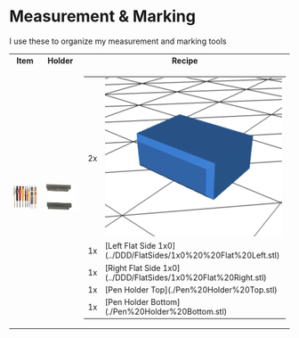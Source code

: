 # Measurement & Marking

I use these to organize my measurement and marking tools

<table>
  <tr>
    <th>Item</th>
    <th>Holder</th>
    <th>Recipe</th>
  </tr>
  <tr>
    <td>
      <a href="https://amzn.to/3VpAreI">
        <img src="pencils.jpg" alt="Pencil Set" width="400"/>
      </a>
    </td>
    <td>
      <img src="pencilholdermodel.png" alt="Pencil Set" width="400"/>
    <td>
      <table>
        <tr>
          <td>2x</td>
          <td>
            <a href="../DDD/4x10x8mm%20Pin.stl">
              <img src="../DDD/Pin.png"width="400"/>
            </a>
          </td>
        </tr>
        <tr>
          <td>1x</td>
          <td>
            [Left Flat Side 1x0](../DDD/FlatSides/1x0%20%20Flat%20Left.stl)
          </td>
        </tr>
        <tr>
          <td>1x</td>
          <td>
            [Right Flat Side 1x0](../DDD/FlatSides/1x0%20Flat%20Right.stl)
          </td>
        </tr>
        <tr>
          <td>1x</td>
          <td>
            [Pen Holder Top](./Pen%20Holder%20Top.stl)
          </td>
        </tr>
        <tr>
          <td>1x</td>
          <td>
            [Pen Holder Bottom](./Pen%20Holder%20Bottom.stl)
          </td>
        </tr>
      </table>
    </td>
  </tr>
</table>
